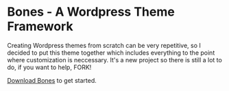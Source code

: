 Bones - A Wordpress Theme Framework
=========

Creating Wordpress themes from scratch can be very repetitive, so I decided to put this theme together which includes everything to the point where customization is neccessary. It's a new project so there is still a lot to do, if you want to help, FORK!

[Download Bones](http://github.com/robv/bones/zipball/HEAD) to get started.